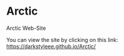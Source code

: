 # Arctic
Arctic Web-Site

You can view the site by clicking on this link: <https://darkstyleee.github.io/Arctic/>
